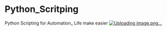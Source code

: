 # Python_Scritping
Python Scripting for Automation_ Life make easier 
[![Uploading image.png…]()](https://github.com/niloy-it/Python_Scritping/blob/main/python.jpg)
